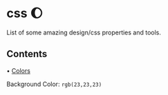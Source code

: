 # css 🌔
List of some amazing design/css properties and tools.

## Contents
• [Colors](#colors)

<span id="colors"></span>
Background Color: 
``` rgb(23,23,23) ```


